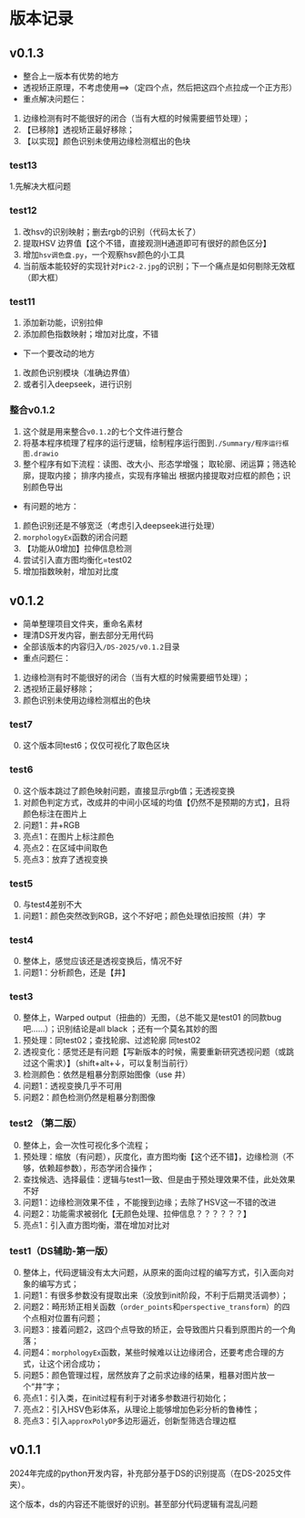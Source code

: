 # 版本记录

## v0.1.3
- 整合上一版本有优势的地方
- 透视矫正原理，不考虑使用==>（定四个点，然后把这四个点拉成一个正方形）
- 重点解决问题仨：
1. 边缘检测有时不能很好的闭合（当有大框的时候需要细节处理）；
2. 【已移除】透视矫正最好移除；
3. 【以实现】颜色识别未使用边缘检测框出的色块

### test13
1.先解决大框问题


### test12
1. 改hsv的识别映射；删去rgb的识别（代码太长了）
2. 提取HSV 边界值【这个不错，直接观测H通道即可有很好的颜色区分】
3. 增加`hsv调色盘.py`，一个观察hsv颜色的小工具
4. 当前版本能较好的实现针对`Pic2-2.jpg`的识别；下一个痛点是如何剔除无效框（即大框）

### test11
1. 添加新功能，识别拉伸
2. 添加颜色指数映射；增加对比度，不错
- 下一个要改动的地方
1. 改颜色识别模块（准确边界值）
2. 或者引入deepseek，进行识别


### 整合v0.1.2
1. 这个就是用来整合`v0.1.2`的七个文件进行整合
2. 将基本程序梳理了程序的运行逻辑，绘制程序运行图到`./Summary/程序运行框图.drawio`
3. 整个程序有如下流程：读图、改大小、形态学增强；
取轮廓、闭运算；筛选轮廓，提取内接；
排序内接点，实现有序输出
根据内接提取对应框的颜色；识别颜色导出
- 有问题的地方：
1. 颜色识别还是不够宽泛（考虑引入deepseek进行处理）
2. `morphologyEx`函数的闭合问题
3. 【功能从0增加】拉伸信息检测
4. 尝试引入直方图均衡化=test02
5. 增加指数映射，增加对比度

## v0.1.2
- 简单整理项目文件夹，重命名素材
- 理清DS开发内容，删去部分无用代码
- 全部该版本的内容归入`/DS-2025/v0.1.2`目录
- 重点问题仨：
1. 边缘检测有时不能很好的闭合（当有大框的时候需要细节处理）；
2. 透视矫正最好移除；
3. 颜色识别未使用边缘检测框出的色块

### test7
0. 这个版本同test6；仅仅可视化了取色区块


### test6
0. 这个版本跳过了颜色映射问题，直接显示rgb值；无透视变换
1. 对颜色判定方式，改成井的中间小区域的均值【仍然不是预期的方式】，且将颜色标注在图片上
2. 问题1：井+RGB
3. 亮点1：在图片上标注颜色
4. 亮点2：在区域中间取色
5. 亮点3：放弃了透视变换


###  test5
0. 与test4差别不大
1. 问题1：颜色突然改到RGB，这个不好吧；颜色处理依旧按照（井）字

###  test4
0. 整体上，感觉应该还是透视变换后，情况不好
1. 问题1：分析颜色，还是【井】


###  test3
0. 整体上，Warped output（扭曲的）无图，（总不能又是test01 的同款bug吧……）；识别结论是all black ；还有一个莫名其妙的图
1. 预处理：同test02；查找轮廓、过滤轮廓 同test02
2. 透视变化：感觉还是有问题【写新版本的时候，需要重新研究透视问题（或跳过这个需求）】（shift+alt+↓，可以复制当前行）
3. 检测颜色：依然是粗暴分割原始图像（use 井）
4. 问题1：透视变换几乎不可用
5. 问题2：颜色检测仍然是粗暴分割图像


### test2 （第二版）
0. 整体上，会一次性可视化多个流程；
1. 预处理：缩放（有问题），灰度化，直方图均衡【这个还不错】，边缘检测（不够，依赖超参数），形态学闭合操作；
2. 查找候选、选择最佳：逻辑与test1一致、但是由于预处理效果不佳，此处效果不好
3. 问题1：边缘检测效果不佳 ，不能搜到边缘；去除了HSV这一不错的改进
4. 问题2：功能需求被弱化【无颜色处理、拉伸信息？？？？？？】
4. 亮点1：引入直方图均衡，潜在增加对比对

### test1（DS辅助-第一版）
0. 整体上，代码逻辑没有太大问题，从原来的面向过程的编写方式，引入面向对象的编写方式；
1. 问题1：有很多参数没有提取出来（没放到init阶段，不利于后期灵活调参）；
2. 问题2：畸形矫正相关函数（`order_points`和`perspective_transform`）的四个点相对位置有问题；
3. 问题3：接着问题2，这四个点导致的矫正，会导致图片只看到原图片的一个角落；
4. 问题4：`morphologyEx`函数，某些时候难以让边缘闭合，还要考虑合理的方式，让这个闭合成功；
5. 问题5：颜色管理过程，居然放弃了之前求边缘的结果，粗暴对图片放一个“井”字；
6. 亮点1：引入类，在init过程有利于对诸多参数进行初始化；
7. 亮点2：引入HSV色彩体系，从理论上能够增加色彩分析的鲁棒性；
8. 亮点3：引入`approxPolyDP`多边形逼近，创新型筛选合理边框


## v0.1.1
2024年完成的python开发内容，补充部分基于DS的识别提高（在DS-2025文件夹）。

这个版本，ds的内容还不能很好的识别。甚至部分代码逻辑有混乱问题


